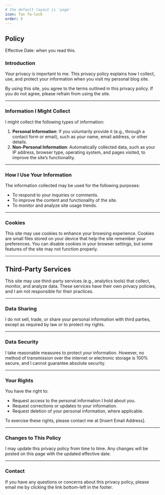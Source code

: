 ```yaml
---
# the default layout is 'page'
icon: fas fa-lock
order: 5
---
```


## Policy

Effective Date: when you read this.

### Introduction

Your privacy is important to me. This privacy policy explains how I collect, use, and protect your information when you visit my personal blog site.

By using this site, you agree to the terms outlined in this privacy policy. If you do not agree, please refrain from using the site.

---

### Information I Might Collect

I might collect the following types of information:

1. **Personal Information**: If you voluntarily provide it (e.g., through a contact form or email), such as your name, email address, or other details.
2. **Non-Personal Information**: Automatically collected data, such as your IP address, browser type, operating system, and pages visited, to improve the site’s functionality.

---

### How I Use Your Information

The information collected may be used for the following purposes:

- To respond to your inquiries or comments.
- To improve the content and functionality of the site.
- To monitor and analyze site usage trends.

---

### Cookies

This site may use cookies to enhance your browsing experience. Cookies are small files stored on your device that help the site remember your preferences. You can disable cookies in your browser settings, but some features of the site may not function properly.

---

## Third-Party Services

This site may use third-party services (e.g., analytics tools) that collect, monitor, and analyze data. These services have their own privacy policies, and I am not responsible for their practices.

---

### Data Sharing

I do not sell, trade, or share your personal information with third parties, except as required by law or to protect my rights.

---

### Data Security

I take reasonable measures to protect your information. However, no method of transmission over the internet or electronic storage is 100% secure, and I cannot guarantee absolute security.

---

### Your Rights

You have the right to:

- Request access to the personal information I hold about you.
- Request corrections or updates to your information.
- Request deletion of your personal information, where applicable.

To exercise these rights, please contact me at [Insert Email Address].

---

### Changes to This Policy

I may update this privacy policy from time to time. Any changes will be posted on this page with the updated effective date.

---

### Contact

If you have any questions or concerns about this privacy policy, please email me by clicking the link bottom-left in the footer.
